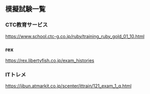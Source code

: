 ## 模擬試験一覧

### CTC教育サービス
https://www.school.ctc-g.co.jp/ruby/training_ruby_gold_01_10.html<Paste>

### rex
https://rex.libertyfish.co.jp/exam_histories

### ITトレメ
https://jibun.atmarkit.co.jp/scenter/ittrain/121_exam_1_q.html
